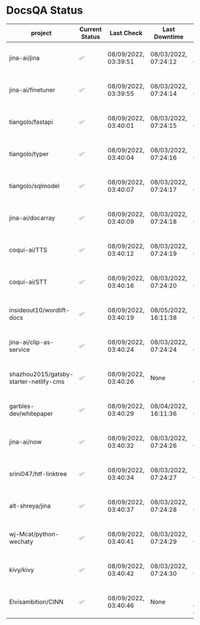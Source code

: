 # DocsQA Status

|               project                |Current Status|     Last Check     |   Last Downtime    |              % Uptime              |
|--------------------------------------|--------------|--------------------|--------------------|------------------------------------|
|jina-ai/jina                          |✅            |08/09/2022, 03:39:51|08/03/2022, 07:24:12|128.521 (since 07/29/2022, 16:38:18)|
|jina-ai/finetuner                     |✅            |08/09/2022, 03:39:55|08/03/2022, 07:24:14|128.531 (since 07/29/2022, 16:38:18)|
|tiangolo/fastapi                      |✅            |08/09/2022, 03:40:01|08/03/2022, 07:24:15|128.543 (since 07/29/2022, 16:38:18)|
|tiangolo/typer                        |✅            |08/09/2022, 03:40:04|08/03/2022, 07:24:16|128.545 (since 07/29/2022, 16:38:18)|
|tiangolo/sqlmodel                     |✅            |08/09/2022, 03:40:07|08/03/2022, 07:24:17|128.550 (since 07/29/2022, 16:38:18)|
|jina-ai/docarray                      |✅            |08/09/2022, 03:40:09|08/03/2022, 07:24:18|128.552 (since 07/29/2022, 16:38:18)|
|coqui-ai/TTS                          |✅            |08/09/2022, 03:40:12|08/03/2022, 07:24:19|128.555 (since 07/29/2022, 16:38:18)|
|coqui-ai/STT                          |✅            |08/09/2022, 03:40:16|08/03/2022, 07:24:20|128.557 (since 07/29/2022, 16:38:18)|
|insideout10/wordlift-docs             |✅            |08/09/2022, 03:40:19|08/05/2022, 16:11:38|119.368 (since 07/29/2022, 16:38:18)|
|jina-ai/clip-as-service               |✅            |08/09/2022, 03:40:24|08/03/2022, 07:24:24|128.574 (since 07/29/2022, 16:38:18)|
|shazhou2015/gatsby-starter-netlify-cms|✅            |08/09/2022, 03:40:26|None                |100.000 (since 08/03/2022, 10:30:18)|
|garbles-dev/whitepaper                |✅            |08/09/2022, 03:40:29|08/04/2022, 16:11:36|119.451 (since 07/29/2022, 16:38:18)|
|jina-ai/now                           |✅            |08/09/2022, 03:40:32|08/03/2022, 07:24:26|128.575 (since 07/29/2022, 16:38:18)|
|srini047/htf-linktree                 |✅            |08/09/2022, 03:40:34|08/03/2022, 07:24:27|134.341 (since 07/31/2022, 18:29:28)|
|alt-shreya/jina                       |✅            |08/09/2022, 03:40:37|08/03/2022, 07:24:28|128.579 (since 07/29/2022, 16:38:18)|
|wj-Mcat/python-wechaty                |✅            |08/09/2022, 03:40:41|08/03/2022, 07:24:29|128.584 (since 07/29/2022, 16:38:18)|
|kivy/kivy                             |✅            |08/09/2022, 03:40:42|08/03/2022, 07:24:30|128.585 (since 07/29/2022, 16:38:18)|
|Elvisambition/CINN                    |✅            |08/09/2022, 03:40:46|None                |100.000 (since 08/04/2022, 07:09:50)|
